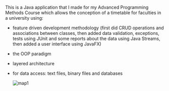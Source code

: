 This is a Java application that I made for my Advanced Programming Methods Course which allows the conception of a timetable for faculties in a university using:

-  feature driven development methodology (first did CRUD operations and associations between classes, then added data validation, exceptions, tests using JUnit and some reports about the data using Java Streams, then added a user interface using JavaFX)

- the OOP paradigm

- layered architecture 

- for data access: text files, binary files and databases

   

  ![map1](C:\Users\delia\OneDrive\Documents\map1.png)

  

  
